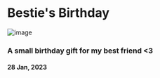 # Bestie's Birthday

![image](https://user-images.githubusercontent.com/104410750/213903404-343d6451-9ec6-4077-85e7-7f3e0b0eb210.png)
### A small birthday gift for my best friend <3
#### 28 Jan, 2023
